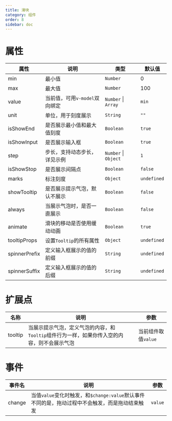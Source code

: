 ```yaml
---
title: 滑块
category: 组件
order: 8
sidebar: doc
---
```


# 属性

| 属性 | 说明 | 类型 | 默认值 |
| --- | --- | --- | --- |
| min | 最小值 | `Number` | 0 |
| max | 最大值 | `Number` | 100 |
| value | 当前值，可用`v-model`双向绑定 | `Number` &#124; `Array` | `min` |
| unit | 单位，用于刻度展示 | `String` | `""` |
| isShowEnd | 是否展示最小值和最大值刻度 | `Boolean` | `true` |
| isShowInput | 是否展示输入框 | `Boolean` | `true` |
| step | 步长，支持动态步长，详见示例 | `Number` &#124; `Object` | `1` |
| isShowStop | 是否展示间隔点 | `Boolean` | `false` |
| marks | 标注刻度 | `Object` | `undefined` |
| showTooltip | 是否展示提示气泡，默认不展示 | `Boolean` | `false` |
| always | 当展示气泡时，是否一直展示 | `Boolean` | `false` |
| animate | 滑块的移动是否使用缓动动画 | `Boolean` | `true` |
| tooltipProps | 设置`Tooltip`的所有属性 | `Object` | `undefined` |
| spinnerPrefix | 定义输入框展示的值的前缀 | `String` | `undefined` |
| spinnerSuffix | 定义输入框展示的值的后缀 | `String` | `undefined` |

# 扩展点

| 名称 | 说明 | 参数 |
| --- | --- | --- |
| tooltip | 当展示提示气泡，定义气泡的内容，和`Tooltip`组件行为一样，如果你传入空的内容，则不会展示气泡 | 当前组件取值`value` |

# 事件

| 事件名 | 说明 | 参数 |
| --- | --- | --- |
| change | 当值`value`变化时触发，和`$change:value`默认事件不同的是，拖动过程中不会触发，而是拖动结束触发 | `value` |
